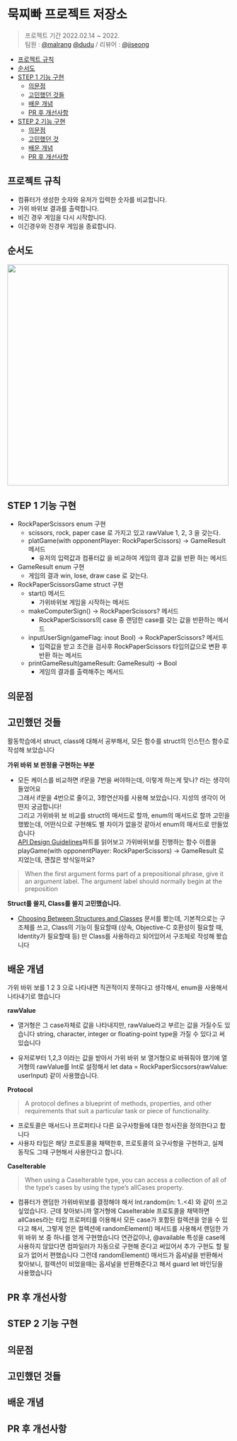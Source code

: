 # 묵찌빠 프로젝트 저장소
> 프로젝트 기간 2022.02.14 ~ 2022.     <br/>
팀원 : [@malrang](https://github.com/kinggoguma) [@dudu](https://github.com/FirstDo)  / 리뷰어 : [@jiseong](https://github.com/yim2627)

- [프로젝트 규칙](#프로젝트-규칙)
- [순서도](#순서도)
- [STEP 1 기능 구현](#step-1-기능-구현)
    + [의문점](#의문점)
    + [고민했던 것들](#고민했던-것들)
    + [배운 개념](#배운-개념)
    + [PR 후 개선사항](#pr-후-개선사항)
- [STEP 2 기능 구현](#step-2-기능-구현)
    + [의문점](#의문점)
    + [고민했던 것](#고민했던-것들)
    + [배운 개념](#배운-개념)
    + [PR 후 개선사항](pr-후-개선사항-1)
    
## 프로젝트 규칙

- 컴퓨터가 생성한 숫자와 유저가 입력한 숫자를 비교합니다.  
- 가위 바위보 결과를 출력합니다.  
- 비긴 경우 게임을 다시 시작합니다.  
- 이긴경우와 진경우 게임을 종료합니다.  

## 순서도
<img src="https://user-images.githubusercontent.com/69573768/153990820-b0d03969-e372-4bd5-baf7-d4816447c2a1.png" width="500"/>

## STEP 1 기능 구현 
- RockPaperScissors enum 구현
    - scissors, rock, paper case 로 가지고 있고 rawValue 1, 2, 3 을 갖는다.
    -  platGame(with opponentPlayer: RockPaperScissors) -> GameResult 메서드
        - 유저의 입력값과 컴퓨터값 을 비교하여 게임의 결과 값을 반환 하는 메서드
- GameResult enum 구현
    - 게임의 결과 win, lose, draw case 로 갖는다. 
- RockPaperScissorsGame struct 구현
    - start() 메서드
        -  가위바위보 게임을 시작하는 메서드
    - makeComputerSign() -> RockPaperScissors? 메서드
         - RockPaperScissors의 case 중 랜덤한 case를 갖는 값을 반환하는 메서드
    - inputUserSign(gameFlag: inout Bool) -> RockPaperScissors? 메서드
        - 입력값을 받고 조건을 검사후 RockPaperScissors 타입의값으로 변환 후 반환 하는 메서드
    - printGameResult(gameResult: GameResult) -> Bool
        - 게임의 결과를 출력해주는 메서드

## 의문점

## 고민했던 것들
활동학습에서 struct, class에 대해서 공부해서, 모든 함수를 struct의 인스턴스 함수로 작성해 보았습니다

**가위 바위 보 판정을 구현하는 부분**

- 모든 케이스를 비교하면 if문을 7번을 써야하는데, 이렇게 하는게 맞나? 라는 생각이 들었어요 <br/>
그래서 if문을 4번으로 줄이고, 3항연산자를 사용해 보았습니다. 지성의 생각이 어떤지 궁금합니다! <br/>
그리고 가위바위 보 비교를 struct의 매서드로 할까, enum의 매서드로 할까 고민을 했봤는데, 어떤식으로 구현해도 별 차이가 없을것 같아서 enum의 매서드로 만들었습니다 <br/>
[API Design Guidelines](https://www.swift.org/documentation/api-design-guidelines/)파트를 읽어보고 가위바위보를 진행하는 함수 이름을 playGame(with opponentPlayer:  RockPaperScissors) → GameResult 로 지었는데, 괜찮은 방식일까요? <br/> 
> When the first argument forms part of a prepositional phrase, give it an argument label. 
The argument label should normally begin at the preposition 

**Struct를 쓸지, Class를 쓸지 고민했습니다.**

- [Choosing Between Structures and Classes](https://developer.apple.com/documentation/swift/choosing_between_structures_and_classes) 문서를 봤는데, 기본적으로는 구조체를 쓰고, Class의 기능이 필요할때 (상속, Objective-C 호환성이 필요할 때, Identity가 필요할때 등) 만 Class를 사용하라고 되어있어서 구조체로 작성해 봤습니다

## 배운 개념
가위 바위 보를 1 2 3 으로 나타내면 직관적이지 못하다고 생각해서, enum을 사용해서 나타내기로 했습니다

**rawValue**

- 열거형은 그 case자체로 값을 나타내지만, rawValue라고 부르는 값을 가질수도 있습니다
string, character, integer or floating-point type을 가질 수 있다고 써 있습니다

- 유저로부터 1,2,3 이라는 값을 받아서 가위 바위 보 열거형으로 바꿔줘야 했기에 열거형의 rawValue를 Int로 설정해서 let data = RockPaperSiccsors(rawValue: userInput) 같이 사용했습니다.

**Protocol**

> A protocol defines a blueprint of methods, properties, and other requirements that suit a particular task or piece of functionality.

- 프로토콜은 매서드나 프로퍼티나 다른 요구사항들에 대한 청사진을 정의한다고 합니다
- 사용자 타입은 해당 프로토콜을 채택한후, 프로토콜의 요구사항을 구현하고, 실제 동작도 그때 구현해서 사용한다고 합니다.

**CaseIterable**

> When using a CaseIterable type, you can access a collection of all of the type’s cases by using the type’s allCases
 property.
 
- 컴퓨터가 랜덤한 가위바위보를 결정해야 해서 Int.random(in: 1..<4) 와 같이 쓰고 싶었습니다.
근데 찾아보니까 열거형에 CaseIterable 프로토콜을 채택하면
allCases라는 타입 프로퍼티를 이용해서  모든 case가 포함된 컬렉션을 얻을 수 있다고 해서, 그렇게 얻은 컬렉션에 randomElement() 매서드를 사용해서 랜덤한 가위 바위 보 중 하나를 얻게 구현했습니다
연관값이나,  @available 특성을 case에 사용하지 않았다면 컴파일러가 자동으로 구현해 준다고 써있어서 추가 구현도 할 필요가 없어서 편했습니다
그런데 randomElement() 매서드가 옵셔널을 반환해서 찾아보니, 컬렉션이 비었을때는 옵셔널을 반환해준다고 해서 guard let 바인딩을 사용했습니다

## PR 후 개선사항

## STEP 2 기능 구현

## 의문점

## 고민했던 것들

## 배운 개념

## PR 후 개선사항
